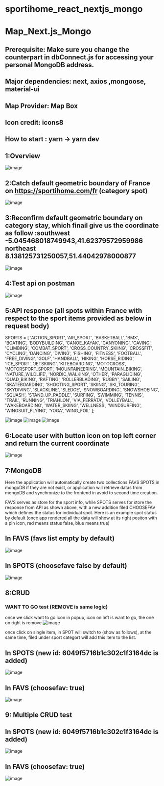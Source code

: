 # sportihome_react_nextjs_mongo

# Map_Next.js_Mongo
 
## Prerequisite: Make sure you change the counterpart in dbConnect.js for accessing your personal MongoDB address.

## Major dependencies: next, axios ,mongoose, material-ui

## Map Provider: Map Box

## Icon credit: icons8

## How to start : yarn -> yarn dev


## 1:Overview
![image](https://github.com/6vvvvvv/Sportihome_React_NextJs_Mongo/blob/master/screenshot/0.jpg)


## 2:Catch default geometric boundary of France on https://sportihome.com/fr (category spot)
![image](https://github.com/6vvvvvv/Sportihome_React_NextJs_Mongo/blob/master/screenshot/1.jpg)



## 3:Reconfirm default geometric boundary on category stay, which finail give us the coordinate as follow :southwest -5.045468018749943,41.62379572959986  northeast 8.138125731250057,51.44042978000877
![image](https://github.com/6vvvvvv/Sportihome_React_NextJs_Mongo/blob/master/screenshot/2.jpg)



## 4:Test api on postman
![image](https://github.com/6vvvvvv/Sportihome_React_NextJs_Mongo/blob/master/screenshot/3.jpg)



## 5:API response (all spots within France with respect to the sport items provided as below in request body)

SPORTS = [
    'ACTION_SPORT',
    'AIR_SPORT',
    'BASKETBALL',
    'BMX',
    'BOATING',
    'BODYBUILDING',
    'CANOE_KAYAK',
    'CANYONING',
    'CAVING',
    'CLIMBING',
    'COMBAT_SPORT',
    'CROSS_COUNTRY_SKIING',
    'CROSSFIT',
    'CYCLING',
    'DANCING',
    'DIVING',
    'FISHING',
    'FITNESS',
    'FOOTBALL',
    'FREE_DIVING',
    'GOLF',
    'HANDBALL',
    'HIKING',
    'HORSE_RIDING',
    'ICE_SPORT',
    'JETSKIING',
    'KITEBOARDING',
    'MOTOCROSS',
    'MOTORSPORT_SPORT',
    'MOUNTAINEERING',
    'MOUNTAIN_BIKING',
    'NATURE_WILDLIFE',
    'NORDIC_WALKING',
    'OTHER',
    'PARAGLIDING',
    'QUAD_BIKING',
    'RAFTING',
    'ROLLERBLADING',
    'RUGBY',
    'SAILING',
    'SKATEBOARDING',
    'SHOOTING_SPORT',
    'SKIING',
    'SKI_TOURING',
    'SKYDIVING',
    'SLACKLINE',
    'SLEDGE',
    'SNOWBOARDING',
    'SNOWSHOEING',
    'SQUASH',
    'STAND_UP_PADDLE',
    'SURFING',
    'SWIMMING',
    'TENNIS',
    'TRAIL',
    'RUNNING',
    'TRIAHLON',
    'VIA_FERRATA',
    'VOLLEYBALL',
    'WAKEBOARDING',
    'WATER_SKIING',
    'WELLNESS',
    'WINDSURFING',
    'WINGSUIT_FLYING',
    'YOGA',
    'WING_FOIL'
];


![image](https://github.com/6vvvvvv/Sportihome_React_NextJs_Mongo/blob/master/screenshot/4.jpg)
![image](https://github.com/6vvvvvv/Sportihome_React_NextJs_Mongo/blob/master/screenshot/5.jpg)
![image](https://github.com/6vvvvvv/Sportihome_React_NextJs_Mongo/blob/master/screenshot/6.jpg)



## 6:Locate user with button icon on top left corner and return the current coordinate
![image](https://github.com/6vvvvvv/Sportihome_React_NextJs_Mongo/blob/master/screenshot/7.jpg)



## 7:MongoDB

Here the application will automatically create two collections FAVS SPOTS in mongoDB if they
are not exist, or application will retrieve datas from mongoDB and synchronize to the frontend in 
avoid to second time creation.

FAVS serves as store for the sport info, while 
SPOTS serves for store the response from API as shown above, with a new addition filed CHOOSEFAV which 
defines the <want to go> status for individual spot.
Here is an example spot status by default (once app rendered all the data will show at its right positon
with a pin icon, red means <want to go> status false, blue means true)
 
## In FAVS  (favs list empty by default)
![image](https://github.com/6vvvvvv/Sportihome_React_NextJs_Mongo/blob/master/screenshot/8.jpg)
 
## In SPOTS (choosefave false by default)
![image](https://github.com/6vvvvvv/Sportihome_React_NextJs_Mongo/blob/master/screenshot/9.jpg)
 

## 8:CRUD
### WANT TO GO test (REMOVE is same logic)
once we click want to go icon in popup, icon on left is want to go, the one on right is remove
![image](https://github.com/6vvvvvv/Sportihome_React_NextJs_Mongo/blob/master/screenshot/14.jpg)

once click <want to go> on single item, <choosefav> in SPOT will switch to <true>(show as follows),
at the same time, filed <favs> under sport categort <TRAIL> will add this item to the list.
 
## In SPOTS  (new id: 6049f5716b1c302c1f3164dc is added)
![image](https://github.com/6vvvvvv/Sportihome_React_NextJs_Mongo/blob/master/screenshot/10.jpg)

## In FAVS  (choosefav: true)
![image](https://github.com/6vvvvvv/Sportihome_React_NextJs_Mongo/blob/master/screenshot/11.jpg)


## 9: Multiple CRUD test
## In SPOTS  (new id: 6049f5716b1c302c1f3164dc is added)
![image](https://github.com/6vvvvvv/Sportihome_React_NextJs_Mongo/blob/master/screenshot/13.jpg)

## In FAVS  (choosefav: true)
![image](https://github.com/6vvvvvv/Sportihome_React_NextJs_Mongo/blob/master/screenshot/12.jpg)




